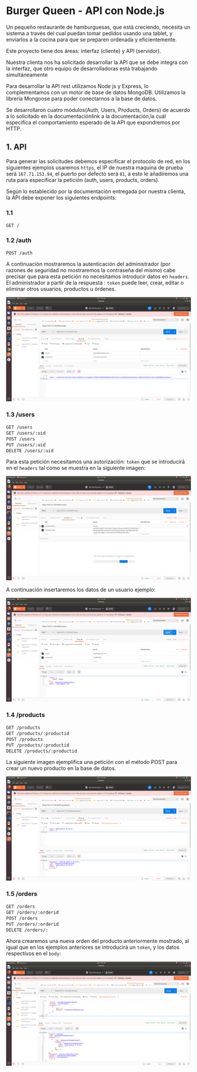 # Burger Queen - API con Node.js

Un pequeño restaurante de hamburguesas, que está creciendo, necesita un sistema a través del cual puedan tomar pedidos usando una tablet, y enviarlos a la cocina para que se preparen ordenada y eficientemente.

Este proyecto tiene dos áreas: interfaz (cliente) y API (servidor).

Nuestra clienta nos ha solicitado desarrollar la API que se debe integra con la interfaz, que otro equipo de desarrolladoras está trabajando simultáneamente

Para desarrollar la API rest utilizamos Node js y Express, lo complementamos con un motor de base de datos MongoDB. Utilizamos la librería Mongoose para poder conectarnos a la base de datos.

Se desarrollaron cuatro módulos(Auth, Users, Products, Orders) de acuerdo a lo solicitado en la documentaciónlink a la documentación,la cuál especifica el comportamiento esperado de la API que expondremos por HTTP.

## 1. API

Para generar las solicitudes debemos especificar el protocolo de red, en los siguientes ejemplos usaremos `https`, el IP de nuestra maquina de prueba será `167.71.153.94`, el puerto por defecto será `81`, a esto le añadiremos una ruta para especificar la petición (auth, users, products, orders).

Según lo establecido por la documentación entregada por nuestra clienta, la API debe exponer los siguientes endpoints:

### 1.1 

    GET /

### 1.2 /auth

    POST /auth

A continuación mostraremos la autenticación del administrador (por razones de seguridad no mostraremos la contraseña del mismo) cabe precisar que para esta petición no necesitamos introducir datos en `headers`. El administrador a partir de la respuesta : `token` puede leer, crear, editar o eliminar otros usuarios, productos u órdenes.

![POST/auth](img/authAdmin.png)

### 1.3 /users

    GET /users
    GET /users/:uid
    POST /users
    PUT /users/:uid
    DELETE /users/:uid

Para esta petición necesitamos una autorización: `token` que se introducirá en el `headers` tal como se muestra en la siguiente imagen:

![token](img/tokenUsers.png)

A continuación insertaremos los datos de un usuario ejemplo: 

![POST/users](img/postUsers.png)

### 1.4 /products

    GET /products
    GET /products/:productid
    POST /products
    PUT /products/:productid
    DELETE /products/:productid

La siguiente imagen ejemplifica una petición con el método POST para crear un nuevo producto en la base de datos.

![POST/products](img/postproducts.png)

### 1.5 /orders

    GET /orders
    GET /orders/:orderid
    POST /orders
    PUT /orders/:orderid
    DELETE /orders/:
    
Ahora crearemos una nueva orden del producto anteriormente mostrado, al igual que en los  ejemplos anteriores se introducirá un `token`, y los datos respectivos en el `body`:

![POST/orders](img/postOrders.png)
